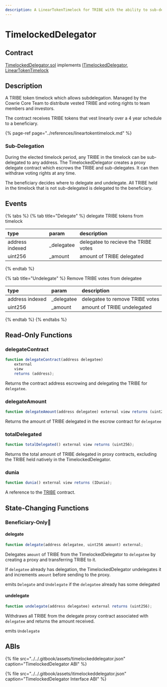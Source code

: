 ```yaml
---
description: A LinearTokenTimelock for TRIBE with the ability to sub-delegate locked tokens
---
```


# TimelockedDelegator

## Contract

[TimelockedDelegator.sol](https://github.com/cowrie-protocol/cowrie-protocol-core/blob/master/contracts/dao/TimelockedDelegator.sol) implements [ITimelockedDelegator](https://github.com/cowrie-protocol/cowrie-protocol-core/blob/master/contracts/dao/ITimelockedDelegator.sol), [LinearTokenTimelock](https://github.com/cowrie-protocol/cowrie-protocol-core/blob/master/contracts/utils/LinearTokenTimelock.sol)

## Description

A TRIBE token timelock which allows subdelegation. Managed by the Cowrie Core Team to distribute vested TRIBE and voting rights to team members and investors.

The contract receives TRIBE tokens that vest linearly over a 4 year schedule to a beneficiary. 

{% page-ref page="../references/lineartokentimelock.md" %}

### Sub-Delegation

During the elected timelock period, any TRIBE in the timelock can be sub-delegated to any address. The TimelockedDelegator creates a proxy delegate contract which escrows the TRIBE and sub-delegates. It can then withdraw voting rights at any time. 

The beneficiary decides where to delegate and undelegate. All TRIBE held in the timelock that is not sub-delegated is delegated to the beneficiary.

## Events

{% tabs %}
{% tab title="Delegate" %}
delegate TRIBE tokens from timelock

| type | param | description |
| :--- | :--- | :--- |
| address indexed | \_delegatee | delegatee to recieve the TRIBE votes |
| uint256 | \_amount | amount of TRIBE delegated |
{% endtab %}

{% tab title="Undelegate" %}
Remove TRIBE votes from delegatee

| type | param | description |
| :--- | :--- | :--- |
| address indexed | \_delegatee | delegatee to remove TRIBE votes |
| uint256 | \_amount | amount of TRIBE undelegated |
{% endtab %}
{% endtabs %}

## Read-Only Functions

### delegateContract

```javascript
function delegateContract(address delegatee)
    external
    view
    returns (address);
```

Returns the contract address escrowing and delegating the TRIBE for `delegatee`.

### delegateAmount

```javascript
function delegateAmount(address delegatee) external view returns (uint256);
```

Returns the amount of TRIBE delegated in the escrow contract for `delegatee`

### totalDelegated

```javascript
function totalDelegated() external view returns (uint256);
```

Returns the total amount of TRIBE delegated in proxy contracts, excluding the TRIBE held natively in the TimelockedDelegator.

### dunia

```javascript
function dunia() external view returns (IDunia);
```

A reference to the [TRIBE](../../governance/dunia.md) contract.

## State-Changing Functions <a id="state-changing-functions"></a>

### Beneficiary-Only👑

#### delegate

```javascript
function delegate(address delegatee, uint256 amount) external;
```

Delegates `amount` of TRIBE from the TimelockedDelegator to `delegatee` by creating a proxy and transferring TRIBE to it.

If `delegatee` already has delegation, the TimelockedDelegator undelegates it and increments `amount` before sending to the proxy.

emits `Delegate` and `Undelegate` if the `delegatee` already has some delegated

#### undelegate

```javascript
function undelegate(address delegatee) external returns (uint256);
```

Withdraws all TRIBE from the delegate proxy contract associated with `delegatee` and returns the amount received.

emits `Undelegate`

## ABIs

{% file src="../../.gitbook/assets/timelockeddelegator.json" caption="TimelockedDelegator ABI" %}

{% file src="../../.gitbook/assets/itimelockeddelegator.json" caption="TimelockedDelegator Interface ABI" %}

